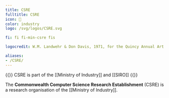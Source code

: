 ```yaml
---
title: CSRE
fulltitle: CSRE
icon: 🔬
color: industry
logo: /svg/logos/CSRE.svg

fi: fi fi-min-csre fis

logocredit: W.M. Landwehr & Don Davis, 1971, for the Quincy Annual Art Show

aliases:
- /CSRE/
---
```

{{<note series>}}
 CSRE is part of the [[Ministry of Industry]] and [[SIRO]]
{{</note>}}

The <span class="fi fi-min-csre fis"></span> **Commonwealth Computer Science Research Establishment** (CSRE) is a research organisation of the [[Ministry of Industry]].